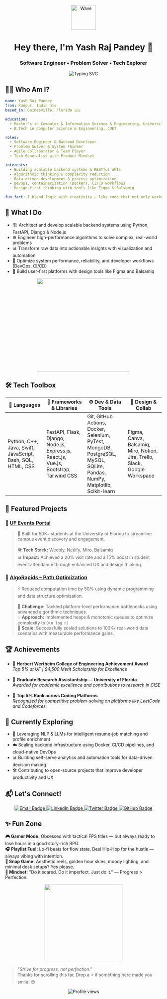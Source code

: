 <p align="center">
  <img src="https://media.giphy.com/media/hvRJCLFzcasrR4ia7z/giphy.gif" width="80px" alt="Wave" />
</p>

<h1 align="center">Hey there, I'm Yash Raj Pandey 👋</h1>
<h3 align="center">Software Engineer • Problem Solver • Tech Explorer</h3>

<p align="center">
  <img src="https://readme-typing-svg.demolab.com?font=Fira+Code&duration=3000&pause=1000&center=true&vCenter=true&multiline=true&width=750&height=60&lines=Building+robust+backends+%7C+Solving+real-world+problems;Full-stack+Engineering+%7C+Lifelong+Learner;Clean+Code.+Smart+Systems.+Happy+Users." alt="Typing SVG" />
</p>




<h2>🧑‍💻 Who Am I?</h2>

```yaml
name: Yash Raj Pandey
from: Kanpur, India 🇮🇳
based_in: Gainesville, Florida 🇺🇸

education:
  - Master's in Computer & Information Science & Engineering, University of Florida
  - B.Tech in Computer Science & Engineering, JUET

roles: 
  - Software Engineer & Backend Developer
  - Problem Solver & System Thinker
  - Agile Collaborator & Team Player
  - Tech Generalist with Product Mindset

interests:
  - Building scalable backend systems & RESTful APIs
  - Algorithmic thinking & complexity reduction
  - Data-driven development & process optimization
  - DevOps, containerization (Docker), CI/CD workflows
  - Design-first thinking with tools like Figma & Balsamiq

fun_fact: I blend logic with creativity — like code that not only works but feels elegant 🎨💻
```



<h2>🚀 What I Do</h2>

<ul>
  <li>🏗️ Architect and develop scalable backend systems using Python, FastAPI, Django & Node.js</li>
  <li>⚙️ Engineer high-performance algorithms to solve complex, real-world problems</li>
  <li>📊 Transform raw data into actionable insights with visualization and automation</li>
  <li>🧠 Optimize system performance, reliability, and developer workflows (DevOps, CI/CD)</li>
  <li>🎯 Build user-first platforms with design tools like Figma and Balsamiq</li>
</ul>

<p align="center">
    <img src="https://media.giphy.com/media/qgQUggAC3Pfv687qPC/giphy.gif" width="300px" />
</p>



<h2>🛠️ Tech Toolbox</h2>
<table>
  <thead>
    <tr>
      <th>🧠 Languages</th>
      <th>🔧 Frameworks & Libraries</th>
      <th>⚙️ Dev & Data Tools</th>
      <th>🎨 Design & Collab</th>
    </tr>
  </thead>
  <tbody>
    <tr>
      <td>
        Python, C++, Java, Swift, JavaScript, Bash, SQL,<br>
        HTML, CSS
      </td>
      <td>
        FastAPI, Flask, Django, Node.js, Express.js,<br>
        React.js, Vue.js, Bootstrap, Tailwind CSS
      </td>
      <td>
        Git, GitHub Actions, Docker, Selenium, PyTest,<br>
        MongoDB, PostgreSQL, MySQL, SQLite,<br>
        Pandas, NumPy, Matplotlib, Scikit-learn
      </td>
      <td>
        Figma, Canva, Balsamiq, Miro, Notion,<br>
        Jira, Trello, Slack, Google Workspace
      </td>
    </tr>
  </tbody>
</table>



<h2>📌 Featured Projects</h2>

<h3>🔹 <a href="https://ufeventportal.weebly.com/" target="_blank">UF Events Portal</a></h3>
<blockquote>
  🚀 Built for 50K+ students at the University of Florida to streamline campus event discovery and engagement.<br><br>
  🛠️ <strong>Tech Stack:</strong> Weebly, Netlify, Miro, Balsamiq<br>
  📊 <strong>Impact:</strong> Achieved a 20% visit rate and a 15% boost in student event attendance through enhanced UX and design thinking.
</blockquote>

<h3>🔹 <a href="https://github.com/devYRPauli/AlgoRapids-Path-Optimization-Solutions" target="_blank">AlgoRapids – Path Optimization</a></h3>
<blockquote>
  ⚡ Reduced computation time by 50% using dynamic programming and data structure optimization.<br><br>
  🧠 <strong>Challenge:</strong> Tackled platform-level performance bottlenecks using advanced algorithmic techniques.<br>
  💡 <strong>Approach:</strong> Implemented heaps & monotonic queues to optimize complexity to <code>O(n log n)</code><br>
  🧪 <strong>Scale:</strong> Successfully scaled solutions to 100K+ real-world data scenarios with measurable performance gains.
</blockquote>



<h2>🏆 Achievements</h2>

<ul>
  <li>
    🥇 <strong>Herbert Wertheim College of Engineering Achievement Award</strong><br>
    <em>Top 5% at UF | $4,500 Merit Scholarship for Excellence</em>
  </li>
  <br>
  <li>
    🧠 <strong>Graduate Research Assistantship — University of Florida</strong><br>
    <em>Awarded for academic excellence and contributions to research in CISE</em>
  </li>
  <br>
  <li>
    🧩 <strong>Top 5% Rank across Coding Platforms</strong><br>
    <em>Recognized for competitive problem-solving on platforms like LeetCode and Codeforces</em>
  </li>
</ul>



<h2>🌱 Currently Exploring</h2>

<ul>
  <li>🧠 Leveraging NLP & LLMs for intelligent resume-job matching and profile enrichment</li>
  <li>☁️ Scaling backend infrastructure using Docker, CI/CD pipelines, and cloud-native DevOps</li>
  <li>📊 Building self-serve analytics and automation tools for data-driven decision making</li>
  <li>🛠️ Contributing to open-source projects that improve developer productivity and UX</li>
</ul>



<h2>📬 Let's Connect!</h2>

<p align="center">
  <a href="mailto:yashpn62@gmail.com" target="_blank">
    <img src="https://img.shields.io/badge/Gmail-D14836?style=for-the-badge&logo=gmail&logoColor=white" alt="Email Badge" style="transform: scale(1); transition: all 0.3s ease-in-out;" onmouseover="this.style.transform='scale(1.1)'" onmouseout="this.style.transform='scale(1)'">
  </a>
  <a href="https://www.linkedin.com/in/yashrajpandeyy/" target="_blank">
    <img src="https://img.shields.io/badge/LinkedIn-0A66C2?style=for-the-badge&logo=linkedin&logoColor=white" alt="LinkedIn Badge" style="transform: scale(1); transition: all 0.3s ease-in-out;" onmouseover="this.style.transform='scale(1.1)'" onmouseout="this.style.transform='scale(1)'">
  </a>
  <a href="https://twitter.com/I_AM_YRP" target="_blank">
    <img src="https://img.shields.io/badge/Twitter-1DA1F2?style=for-the-badge&logo=twitter&logoColor=white" alt="Twitter Badge" style="transform: scale(1); transition: all 0.3s ease-in-out;" onmouseover="this.style.transform='scale(1.1)'" onmouseout="this.style.transform='scale(1)'">
  </a>
  <a href="https://github.com/devYRPauli" target="_blank">
    <img src="https://img.shields.io/badge/GitHub-181717?style=for-the-badge&logo=github&logoColor=white" alt="GitHub Badge" style="transform: scale(1); transition: all 0.3s ease-in-out;" onmouseover="this.style.transform='scale(1.1)'" onmouseout="this.style.transform='scale(1)'">
  </a>
</p>



<h2>✨ Fun Zone</h2>

<p>
  <strong>🎮 Gamer Mode:</strong> Obsessed with tactical FPS titles — but always ready to lose hours in a good story-rich RPG.<br>
  <strong>🎧 Playlist Fuel:</strong> Lo-fi beats for flow state, Desi Hip-Hop for the hustle — always vibing with intention.<br>
  <strong>📸 Snap Game:</strong> Aesthetic reels, golden hour skies, moody lighting, and minimal desk setups? Yes please.<br>
  <strong>🧠 Mindset:</strong> "Do it scared. Do it imperfect. Just do it." — Progress > Perfection.
</p>

<p align="center">
  <img src="https://media.giphy.com/media/l0MYt5jPR6QX5pnqM/giphy.gif" width="250px" />
</p>

<blockquote>
  <em>"Strive for progress, not perfection."</em><br>
  Thanks for scrolling this far. Drop a ⭐ if something here made you smile! 😊
</blockquote>






<p align="center">
  <img src="https://komarev.com/ghpvc/?username=devYRPauli&label=Profile+Views&color=0e75b6&style=flat-square" alt="Profile views" />
</p>
